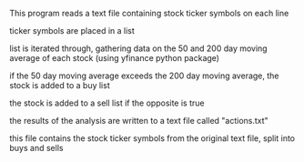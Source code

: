 This program reads a text file containing stock ticker symbols on each line

ticker symbols are placed in a list

list is iterated through, gathering data on the 50 and 200 day moving average of each stock (using yfinance python package)

if the 50 day moving average exceeds the 200 day moving average, the stock is added to a buy list

the stock is added to a sell list if the opposite is true

the results of the analysis are written to a text file called "actions.txt" 

this file contains the stock ticker symbols from the original text file, split into buys and sells

